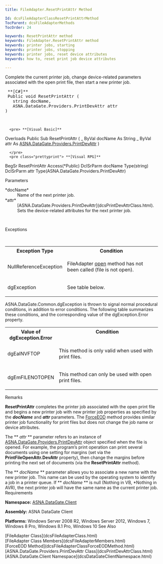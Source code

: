 ```yaml
---
title: FileAdapter.ResetPrintAttr Method

Id: dcsFileAdapterClassResetPrintAttrMethod
TocParent: dcsFileAdapterMethods
TocOrder: 24

keywords: ResetPrintAttr method
keywords: FileAdapter.ResetPrintAttr method
keywords: printer jobs, starting
keywords: printer jobs, stopping
keywords: printer jobs, reset device attributes
keywords: how to, reset print job device attributes

---
```


Complete the current printer job, change device-related parameters associated with the open print file, then start a new printer job.
<pre> **[C#]** 
 Public void ResetPrintAttr (
   string docName,
   ASNA.DataGate.Providers.PrintDevAttr attr
)

      </pre>
      <pre> **[Visual Basic]** 
 Overloads Public Sub ResetPrintAttr ( _
   ByVal docName As String _
   ByVal attr As [ASNA.DataGate.Providers.PrintDevAttr](dcsPrintDevAttrClass.html)
)

      </pre>
      <pre class="prettyprint"> **[Visual RPG]** 
BegSr ResetPrintAttr Access(*Public)
  DclSrParm docName Type(string)
  DclSrParm attr Type(ASNA.DataGate.Providers.PrintDevAttr)
      </pre>

Parameters

<dl>
        <dt>
 *docName* 
        </dt>
        <dd>Name of the next printer job. </dd>
        <dt>
 *attr* 
        </dt>
        <dd>[ASNA.DataGate.Providers.PrintDevAttr](dcsPrintDevAttrClass.html). 
								Sets the device-related attributes for the next printer job.</dd>
</dl>
      <br />

Exceptions

<br />

<table class="dtTABLE" id="table2" style="border-spacing: 0px; x-cell-content-align: Top" cellspacing="0" x-use-null-cells="x-use-null-cells">
          <colgroup span="1">
            <col span="1" style="FONT-WEIGHT: bold; WIDTH: 30%" />
            <col span="1" style="WIDTH: 70%" />
          </colgroup>
          <tr valign="top">
            <th colspan="1" rowspan="1">
							Exception Type
						</th>
            <th colspan="1" rowspan="1">
							Condition
						</th>
          </tr>
          <tr>
            <td colspan="1" rowspan="1">

NullReferenceException
</td>
            <td colspan="1" rowspan="1">

FileAdapter [open](dcsFileAdapterClassOpenMethod.html) method has not been called (file is not open).
</td>
          </tr>
          <tr>
            <td colspan="1" rowspan="1">

dgException
</td>
            <td colspan="1" rowspan="1">

See table below.
</td>
          </tr>
</table>

ASNA.DataGate.Common.dgException is thrown to signal normal procedural conditions, in addition to error conditions. The following table summarizes these conditions, and the corresponding value of the dgException.Error property.
<br />

<table class="dtTABLE" id="table3" style="border-spacing: 0px; x-cell-content-align: Top" cellspacing="0" x-use-null-cells="x-use-null-cells">
          <colgroup span="1">
            <col span="1" style="FONT-WEIGHT: bold; WIDTH: 20%" />
            <col span="1" style="WIDTH: 70%" />
          </colgroup>
          <tr valign="top">
            <th colspan="1" rowspan="1">
							Value of dgException.Error
						</th>
            <th colspan="1" rowspan="1">
							Condition
						</th>
          </tr>
          <tr>
            <td colspan="1" rowspan="1">

dgEaINVFTOP
</td>
            <td colspan="1" rowspan="1">

This method is only valid when used with print files.
</td>
          </tr>
          <tr>
            <td colspan="1" rowspan="1">

dgEmFILENOTOPEN
</td>
            <td colspan="1" rowspan="1">

This method can only be used with open print files.
</td>
          </tr>
</table>

Remarks

**ResetPrintAttr** completes the printer job associated with the open print file and begins a new printer job with new printer job properties as specified by the ***docName*** and ***attr*** parameters. The [ForceEOD](dcsFileAdapterClassForceEODMethod.html) method provides similar printer job functionality for print files but does not change the job name or device attributes. 

The ** *attr* ** parameter refers to an instance of [ ASNA.DataGate.Providers.PrintDevAttr](dcsPrintDevAttrClass.html) object specified when the file is opened. For example, the program’s print operation can print several documents using one setting for margins (set via the **PrintFileOpenAttr.DevAttr** property), then change the margins before printing the next set of documents (via the **ResetPrintAttr** method).

The ** *docName* ** parameter allows you to associate a new name with the new printer job. This name can be used by the operating system to identify a job in a printer queue. If ** *docName* ** is null (Nothing in VB, *Nothing in AVR), the next printer job will have the same name as the current printer job.
Requirements

**Namespace:** [ASNA.DataGate.Client](dcsDataGateClientNamespace.html) 

**Assembly:** ASNA DataGate Client

**Platforms:** Windows Server 2008 R2, Windows Server 2012, Windows 7, Windows 8 Pro, Windows 8.1 Pro, Windows 10
See Also

<dl />
      [FileAdapter Class](dcsFileAdapterClass.html)
      <br />
      [FileAdapter Class Members](dcsFileAdapterMembers.html)
      <br />
      [ForceEOD Method](dcsFileAdapterClassForceEODMethod.html)
      <br />
      [ASNA.DataGate.Providers.PrintDevAttr Class](dcsPrintDevAttrClass.html)
      <br />
      [ASNA.DataGate.Client Namespace](dcsDataGateClientNamespace.html)

